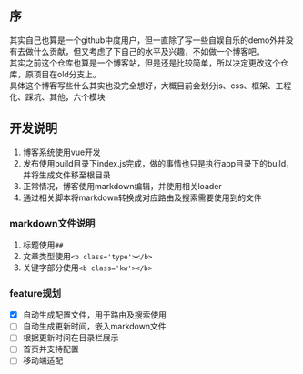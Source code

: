 ## 序
其实自己也算是一个github中度用户，但一直除了写一些自娱自乐的demo外并没有去做什么贡献，但又考虑了下自己的水平及兴趣，不如做一个博客吧。  
其实之前这个仓库也算是一个博客站，但是还是比较简单，所以决定更改这个仓库，原项目在old分支上。  
具体这个博客写些什么其实也没完全想好，大概目前会划分js、css、框架、工程化、踩坑、其他，六个模块  

## 开发说明
1. 博客系统使用vue开发
2. 发布使用build目录下index.js完成，做的事情也只是执行app目录下的build，并将生成文件移至根目录
3. 正常情况，博客使用markdown编辑，并使用相关loader
4. 通过相关脚本将markdown转换成对应路由及搜索需要使用到的文件

### markdown文件说明
1. 标题使用`##`
2. 文章类型使用`<b class='type'></b>`
3. 关键字部分使用`<b class='kw'></b>`

### feature规划
- [x] 自动生成配置文件，用于路由及搜索使用
- [ ] 自动生成更新时间，嵌入markdown文件
- [ ] 根据更新时间在目录栏展示
- [ ] 首页并支持配置
- [ ] 移动端适配
